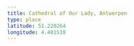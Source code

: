 ```yaml
---
title: Cathedral of Our Lady, Antwerpen
type: place
latitude: 51.220264
longitude: 4.401518
---
```

